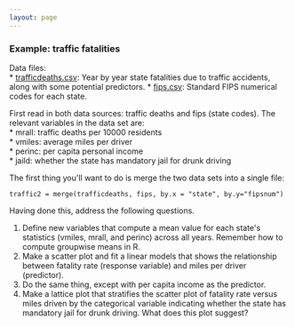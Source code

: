 ```yaml
---
layout: page
---
```


### Example: traffic fatalities

Data files:  
\* [trafficdeaths.csv](trafficdeaths.csv): Year by year state fatalities
due to traffic accidents, along with some potential predictors. \*
[fips.csv](fips.csv): Standard FIPS numerical codes for each state.

First read in both data sources: traffic deaths and fips (state codes).
The relevant variables in the data set are:  
\* mrall: traffic deaths per 10000 residents  
\* vmiles: average miles per driver  
\* perinc: per capita personal income  
\* jaild: whether the state has mandatory jail for drunk driving

The first thing you'll want to do is merge the two data sets into a
single file:

    traffic2 = merge(trafficdeaths, fips, by.x = "state", by.y="fipsnum")

Having done this, address the following questions.  
1) Define new variables that compute a mean value for each state's
statistics (vmiles, mrall, and perinc) across all years. Remember how to
compute groupwise means in R.  
2) Make a scatter plot and fit a linear models that shows the
relationship between fatality rate (response variable) and miles per
driver (predictor).  
3) Do the same thing, except with per capita income as the predictor.  
4) Make a lattice plot that stratifies the scatter plot of fatality rate
versus miles driven by the categorical variable indicating whether the
state has mandatory jail for drunk driving. What does this plot suggest?
